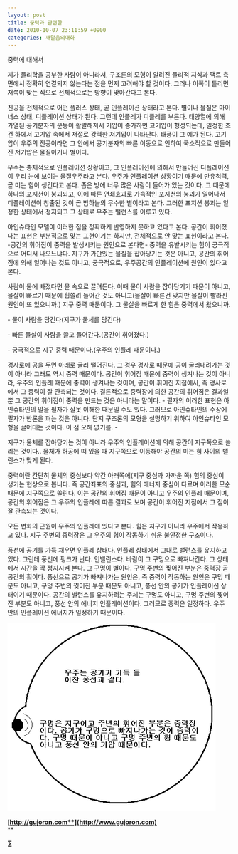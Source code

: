 ```yaml
---
layout: post
title: 중력과 관련한
date: 2010-10-07 23:11:59 +0900
categories: 깨달음의대화
---
```

<P class=HStyle0>

  
</P> <P class=HStyle0> 중력에 대해서</P> <P class=HStyle0>  
</P> <P class=HStyle0>제가 물리학을 공부한 사람이 아니라서, 구조론의 모형이 알려진 물리적 지식과 팩트 측면에서 정확히 연결되지 않는다는 점을 먼저 고려해야 할 것이다. 그러나 이쪽이 틀리면 저쪽이 맞는 식으로 전체적으로는 방향이 맞아간다고 본다. </P> <P class=HStyle0>  
</P> <P class=HStyle0>진공을 전체적으로 어떤 플러스 상태, 곧 인플레이션 상태라고 본다. 별이나 물질은 마이너스 상태, 디플레이션 상태가 된다. 그런데 인플레가 디플레를 부른다. 태양열에 의해 가열된 공기분자의 운동이 활발해져서 기압이 증가하면 고기압이 형성되는데, 일정한 조건 하에서 고기압 속에서 저절로 강력한 저기압이 나타난다. 태풍이 그 예가 된다. 고기압이 우주의 진공이라면 그 안에서 공기분자의 빠른 이동으로 인하여 국소적으로 만들어진 저기압은 물질이거나 별이다.</P> <P class=HStyle0>  
</P> <P class=HStyle0>우주는 총체적으로 인플레이션 상황이고, 그 인플레이션에 의해서 만들어진 디플레이션이 우리 눈에 보이는 물질우주라고 본다. 우주가 인플레이션 상황이기 때문에 만유척력, 곧 미는 힘이 생긴다고 본다. 좁은 방에 너무 많은 사람이 들어가 있는 것이다. 그 때문에 하나의 포지션이 붕괴되고, 이에 따른 연쇄효과로 가속적인 포지션의 붕괴가 일어나서 디플레이션이 창출된 것이 곧 밤하늘의 무수한 별이라고 본다. 그러한 포지션 붕괴는 일정한 상태에서 정지되고 그 상태로 우주는 밸런스를 이루고 있다.</P> <P class=HStyle0>  
</P> <P class=HStyle0>아인슈타인 모델이 이러한 점을 정확하게 반영하지 못하고 있다고 본다. 공간이 휘어졌다는 표현은 부분적으로 맞는 표현이기는 하지만, 전체적으로 안 맞는 표현이라고 본다. -공간의 휘어짐이 중력을 발생시키는 원인으로 본다면- 중력을 유발시키는 힘이 궁극적으로 어디서 나오느냐다. 지구가 가만있는 물질을 잡아당기는 것은 아니고, 공간의 휘어짐에 의해 일어나는 것도 이니고, 궁극적으로, 우주공간의 인플레이션에 원인이 있다고 본다.</P> <P class=HStyle0>  
</P> <P class=HStyle0>사람이 물에 빠졌다면 물 속으로 끌려든다. 이때 물이 사람을 잡아당기기 때문이 아니고, 물살이 빠르기 때문에 휩쓸려 들어간 것도 아니고(물살이 빠른건 맞지만 물살이 빨라진 원인이 또 있으니까.) 지구 중력 때문이다. 그 물살을 빠르게 한 힘은 중력에서 왔으니까. </P> <P class=HStyle0>  
</P> <P class=HStyle0>- 물이 사람을 당긴다(지구가 물체를 당긴다)</P> <P class=HStyle0>- 빠른 물살이 사람을 끌고 들어간다.(공간이 휘어졌다.)</P> <P class=HStyle0>- 궁극적으로 지구 중력 때문이다.(우주의 인플레 때문이다.)</P> <P class=HStyle0>  
</P> <P class=HStyle0>경사로에 공을 두면 아래로 굴러 떨어진다. 그 경우 경사로 때문에 공이 굴러내려가는 것이 아니라 그래도 역시 중력 때문이다. 공간이 휘어짐 때문에 중력이 생겨나는 것이 아니라, 우주의 인플레 때문에 중력이 생겨나는 것이며, 공간이 휘어진 지점에서, 즉 경사로에서 그 중력이 잘 관측되는 것이다. 결론적으로 중력장에 의한 공간의 휘어짐은 결과일 뿐 그 공간의 휘어짐이 중력을 만드는 것은 아니라는 말이다. - 필자의 이러한 표현은 아인슈타인의 말을 필자가 잘못 이해한 때문일 수도 있다. 그러므로 아인슈타인의 주장에 필자가 반론을 펴는 것은 아니다. 단지 구조론의 모형을 설명하기 위하여 아인슈타인 모형을 끌어대는 것이다. 이 점 오해 없기를. -</P> <P class=HStyle0>  
</P> <P class=HStyle0>지구가 물체를 잡아당기는 것이 아니라 우주의 인플레이션에 의해 공간이 지구쪽으로 쏠리는 것이다.. 물체가 허공에 떠 있을 때 지구쪽으로 이동해야 공간의 미는 힘 사이의 밸런스가 맞게 된다.</P> <P class=HStyle0>  
</P> <P class=HStyle0>중력이란 간단히 물체의 중심보다 약간 아래쪽에(지구 중심과 가까운 쪽) 힘의 중심이 생기는 현상으로 봅니다. 즉 공간좌표의 중심과, 힘의 에너지 중심이 다르며 이러한 모순 때문에 지구쪽으로 쏠린다. 이는 공간의 휘어짐 때문이 아니고 우주의 인플레 때문이며, 공간의 휘어짐은 그 우주의 인플레에 따른 결과로 보며 공간이 휘어진 지점에서 그 점이 잘 관측되는 것이다.</P> <P class=HStyle0>  
</P> <P class=HStyle0>모든 변화의 근원이 우주의 인플레에 있다고 본다. 힘은 지구가 아니라 우주에서 작용하고 있다. 지구 주변의 중력장은 그 우주의 힘이 작동하기 쉬운 불안정한 구조이다.</P> <P class=HStyle0>  
</P> <P class=HStyle0>풍선에 공기를 가득 채우면 인플레 상태다. 인플레 상태에서 그대로 밸런스를 유지하고 있다. 그런데 풍선에 펑크가 난다. 언밸런스다. 바람이 그 구멍으로 빠져나간다. 그 상태에서 시간을 딱 정지시켜 본다. 그 구멍이 별이다. 구멍 주변의 찢어진 부분은 중력장 곧 공간의 휨이다. 풍선으로 공기가 빠져나가는 원인은, 즉 중력이 작동하는 원인은 구멍 때문도 아니고, 구멍 주변의 찢어진 부분 때문도 아니고, 풍선 안의 공기가 인플레이션 상태이기 때문이다. 공간의 밸런스를 유지하려는 주체는 구멍도 아니고, 구멍 주변의 찢어진 부분도 아니고, 풍선 안의 에너지 인플레이션이다. 그러므로 중력은 일정하다. 우주 안의 인플레이션 에너지가 일정하기 때문이다. </P> <P class=HStyle0>  
</P> <P class=HStyle0><IMG alt=1.GIF src="files/attach/images/198/589/117/1.GIF" width=469 height=422>  
</P> 









[**http://gujoron.com**](http://www.gujoron.com)**  
** 

**∑**
